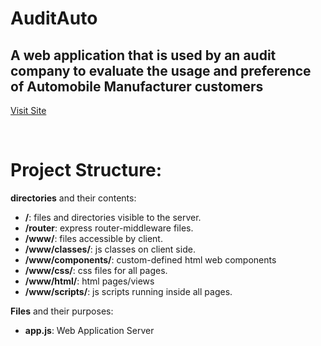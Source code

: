 ﻿# **AuditAuto**

## A web application that is used by an audit company to evaluate the usage and preference of Automobile Manufacturer customers

[Visit Site](https://auditauto.herokuapp.com/)

<br>

Project Structure:
=======
**directories** and their contents:
- **/**: files and directories visible to the server.
- **/router**: express router-middleware files.
- **/www/**: files accessible by client.
- **/www/classes/**: js classes on client side.
- **/www/components/**: custom-defined html web components
- **/www/css/**: css files for all pages.
- **/www/html/**: html pages/views
- **/www/scripts/**: js scripts running inside all pages.

**Files** and their purposes:
- **app.js**: Web Application Server

